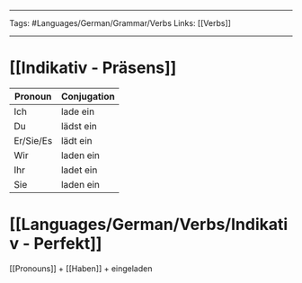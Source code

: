 ___
Tags: #Languages/German/Grammar/Verbs 
Links: [[Verbs]]
___
# [[Indikativ - Präsens]]
Pronoun|Conjugation
------------ | ------------
Ich | lade ein
Du | lädst ein
Er/Sie/Es | lädt ein
Wir | laden ein
Ihr | ladet ein
Sie | laden ein


# [[Languages/German/Verbs/Indikativ - Perfekt]]
[[Pronouns]] + [[Haben]] + eingeladen